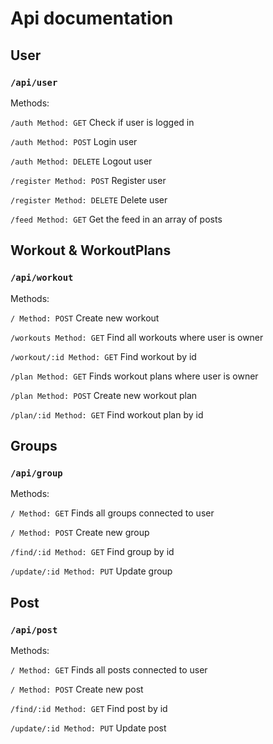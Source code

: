 # Api documentation

## User

### `/api/user`

Methods:

`/auth Method: GET`
Check if user is logged in

`/auth Method: POST`
Login user

`/auth Method: DELETE`
Logout user

`/register Method: POST`
Register user

`/register Method: DELETE`
Delete user

`/feed Method: GET`
Get the feed in an array of posts

## Workout & WorkoutPlans

### `/api/workout`

Methods:

`/ Method: POST`
Create new workout

`/workouts Method: GET`
Find all workouts where user is owner

`/workout/:id Method: GET`
Find workout by id

`/plan Method: GET`
Finds workout plans where user is owner

`/plan Method: POST`
Create new workout plan

`/plan/:id Method: GET`
Find workout plan by id

## Groups

### `/api/group`

Methods:

`/ Method: GET`
Finds all groups connected to user

`/ Method: POST`
Create new group

`/find/:id Method: GET`
Find group by id

`/update/:id Method: PUT`
Update group

## Post

### `/api/post`

Methods:

`/ Method: GET`
Finds all posts connected to user

`/ Method: POST`
Create new post

`/find/:id Method: GET`
Find post by id

`/update/:id Method: PUT`
Update post

